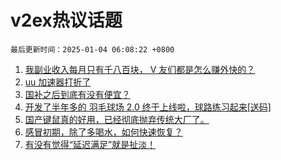 # v2ex热议话题

`最后更新时间：2025-01-04 06:08:22 +0800`

1. [我副业收入每月只有千八百块， V 友们都是怎么赚外快的？](https://www.v2ex.com/t/1102168)
1. [uu 加速器打折了](https://www.v2ex.com/t/1102240)
1. [国补之后到底有没有便宜？](https://www.v2ex.com/t/1102189)
1. [开发了半年多的 羽毛球场 2.0 终于上线啦，球路练习起来[送码]](https://www.v2ex.com/t/1102231)
1. [国产键鼠真的好用，已经彻底抛弃传统大厂了。](https://www.v2ex.com/t/1102194)
1. [感冒初期，除了多喝水，如何快速恢复？](https://www.v2ex.com/t/1102176)
1. [有没有觉得“延迟满足”就是扯淡！](https://www.v2ex.com/t/1102278)

